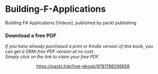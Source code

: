 # Building-F-Applications
Building F# Applications [Videos], published by packt publishing
### Download a free PDF

 <i>If you have already purchased a print or Kindle version of this book, you can get a DRM-free PDF version at no cost.<br>Simply click on the link to claim your free PDF.</i>
<p align="center"> <a href="https://packt.link/free-ebook/9781788298858">https://packt.link/free-ebook/9781788298858 </a> </p>